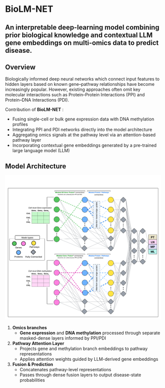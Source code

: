 # **BioLM-NET**  
## An interpretable deep-learning model combining prior biological knowledge and contextual LLM gene embeddings on multi-omics data to predict disease.


## Overview
Biologically informed deep neural networks which connect input features to hidden layers based on known gene–pathway relationships have become increasingly popular. However, existing approaches often omit key molecular interactions such as Protein–Protein Interactions (PPI) and Protein–DNA Interactions (PDI).

Contribution of **BioLM-NET** :
- Fusing single-cell or bulk gene expression data with DNA methylation profiles
- Integrating PPI and PDI networks directly into the model architecture
- Aggregating omics signals at the pathway level via an attention-based pathway layer
- Incorporating contextual gene embeddings generated by a pre-trained large language model (LLM)

##  Model Architecture
<p align="center">
  <img 
    src="images/BioLM-NET Final Architecture.png" 
    alt="BioLM-NET final architecture" 
    width="800" 
  >
</p>

1. **Omics branches**  
   - **Gene expression** and **DNA methylation** processed through separate masked-dense layers informed by PPI/PDI  
2. **Pathway Attention Layer**  
   - Projects gene and methylation branch embeddings to pathway representations  
   - Applies attention weights guided by LLM-derived gene embeddings  
3. **Fusion & Prediction**  
   - Concatenates pathway-level representations  
   - Passes through dense fusion layers to output disease-state probabilities  

